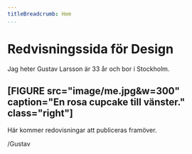 ```yaml
---
titleBreadcrumb: Hem
...
```

Redvisningssida för Design
===============================

Jag heter Gustav Larsson är 33 år och bor i Stockholm.

[FIGURE src="image/me.jpg&w=300" caption="En rosa cupcake till vänster." class="right"]
-
Här kommer redovisningar att publiceras framöver.

/Gustav
